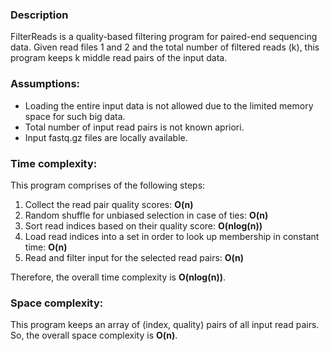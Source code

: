 ### Description
FilterReads is a quality-based filtering program for paired-end sequencing data. Given read files 1 and 2 and the total number of filtered reads (k), this program keeps k middle read pairs of the input data.

### Assumptions:
- Loading the entire input data is not allowed due to the limited memory space for such big data.
- Total number of input read pairs is not known apriori.
- Input fastq.gz files are locally available.

### Time complexity:
This program comprises of the following steps:
1. Collect the read pair quality scores: **O(n)**
2. Random shuffle for unbiased selection in case of ties: **O(n)**
3. Sort read indices based on their quality score: **O(nlog(n))**
4. Load read indices into a set in order to look up membership in constant time: **O(n)**
5. Read and filter input for the selected read pairs: **O(n)**

Therefore, the overall time complexity is **O(nlog(n))**.

### Space complexity:
This program keeps an array of (index, quality) pairs of all input read pairs. So, the overall space complexity is **O(n)**.

